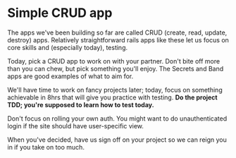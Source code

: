 # Simple CRUD app

The apps we've been building so far are called CRUD (create, read,
update, destroy) apps. Relatively straightforward rails apps like
these let us focus on core skills and (especially today), testing.

Today, pick a CRUD app to work on with your partner. Don't bite off
more than you can chew, but pick something you'll enjoy. The Secrets
and Band apps are good examples of what to aim for.

We'll have time to work on fancy projects later; today, focus on
something achievable in 8hrs that will give you practice with
testing. **Do the project TDD; you're supposed to learn how to test
today.**

Don't focus on rolling your own auth. You might want to do
unauthenticated login if the site should have user-specific
view. 

When you've decided, have us sign off on your project so we can reign
you in if you take on too much.
